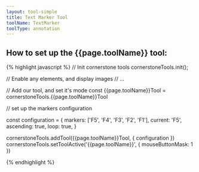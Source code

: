 ```yaml
---
layout: tool-simple
title: Text Marker Tool
toolName: TextMarker
toolType: annotation
---
```


<h2 class="title is-2">How to set up the {{page.toolName}} tool:</h2>

{% highlight javascript %}
// Init cornerstone tools
cornerstoneTools.init();

// Enable any elements, and display images
// ...

// Add our tool, and set it's mode
const {{page.toolName}}Tool = cornerstoneTools.{{page.toolName}}Tool

// set up the markers configuration

const configuration = {
  markers: ['F5', 'F4', 'F3', 'F2', 'F1'],
  current: 'F5',
  ascending: true,
  loop: true,
}

cornerstoneTools.addTool({{page.toolName}}Tool, { configuration })
cornerstoneTools.setToolActive('{{page.toolName}}', { mouseButtonMask: 1 })

{% endhighlight %}

<script>

  document.addEventListener("DOMContentLoaded", (event) => {
    const textMarkerTools = cornerstoneTools.store.state.tools.find((tool) => tool.name === 'TextMarker')

    textMarkerTools.configuration.markers = ['F5', 'F4', 'F3', 'F2', 'F1']
    textMarkerTools.configuration.current = 'F5'
    textMarkerTools.configuration.ascending = true
    textMarkerTools.configuration.loop = true
  })

</script>
